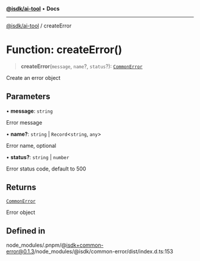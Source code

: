 [**@isdk/ai-tool**](../README.md) • **Docs**

***

[@isdk/ai-tool](../globals.md) / createError

# Function: createError()

> **createError**(`message`, `name`?, `status`?): [`CommonError`](../classes/CommonError.md)

Create an error object

## Parameters

• **message**: `string`

Error message

• **name?**: `string` \| `Record`\<`string`, `any`\>

Error name, optional

• **status?**: `string` \| `number`

Error status code, default to 500

## Returns

[`CommonError`](../classes/CommonError.md)

Error object

## Defined in

node\_modules/.pnpm/@isdk+common-error@0.1.3/node\_modules/@isdk/common-error/dist/index.d.ts:153
